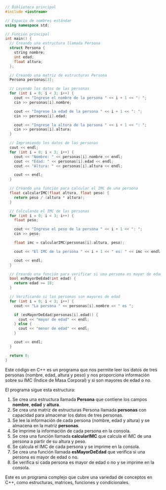 ```c++
// Biblioteca principal
#include <iostream>

// Espacio de nombres estándar
using namespace std;

// Función principal
int main() {
  // Creando una estructura llamada Persona
  struct Persona {
    string nombre;
    int edad;
    float altura;
  };

  // Creando una matriz de estructuras Persona
  Persona personas[3];

  // Leyendo los datos de las personas
  for (int i = 0; i < 3; i++) {
    cout << "Ingrese el nombre de la persona " << i + 1 << ": ";
    cin >> personas[i].nombre;

    cout << "Ingrese la edad de la persona " << i + 1 << ": ";
    cin >> personas[i].edad;

    cout << "Ingrese la altura de la persona " << i + 1 << ": ";
    cin >> personas[i].altura;
  }

  // Imprimiendo los datos de las personas
  cout << endl;
  for (int i = 0; i < 3; i++) {
    cout << "Nombre: " << personas[i].nombre << endl;
    cout << "Edad: " << personas[i].edad << endl;
    cout << "Altura: " << personas[i].altura << endl;

    cout << endl;
  }

  // Creando una función para calcular el IMC de una persona
  float calcularIMC(float altura, float peso) {
    return peso / (altura * altura);
  }

  // Calculando el IMC de las personas
  for (int i = 0; i < 3; i++) {
    float peso;

    cout << "Ingrese el peso de la persona " << i + 1 << ": ";
    cin >> peso;

    float imc = calcularIMC(personas[i].altura, peso);

    cout << "El IMC de la persona " << i + 1 << " es: " << imc << endl;

    cout << endl;
  }

  // Creando una función para verificar si una persona es mayor de edad
  bool esMayorDeEdad(int edad) {
    return edad >= 18;
  }

  // Verificando si las personas son mayores de edad
  for (int i = 0; i < 3; i++) {
    cout << "La persona " << personas[i].nombre << " es ";

    if (esMayorDeEdad(personas[i].edad)) {
      cout << "mayor de edad" << endl;
    } else {
      cout << "menor de edad" << endl;
    }

    cout << endl;
  }

  return 0;
}
```

Este código en C++ es un programa que nos permite leer los datos de tres personas (nombre, edad, altura y peso) y nos proporciona información sobre su IMC (Índice de Masa Corporal) y si son mayores de edad o no.

El programa sigue esta estructura:

1. Se crea una estructura llamada **Persona** que contiene los campos **nombre**, **edad** y **altura**.
2. Se crea una matriz de estructuras Persona llamada **personas** con capacidad para almacenar los datos de tres personas.
3. Se lee la información de cada persona (nombre, edad y altura) y se almacena en la matriz **personas**.
4. Se imprime la información de cada persona en la consola.
5. Se crea una función llamada **calcularIMC** que calcula el IMC de una persona a partir de su altura y peso.
6. Se calcula el IMC de cada persona y se imprime en la consola.
7. Se crea una función llamada **esMayorDeEdad** que verifica si una persona es mayor de edad o no.
8. Se verifica si cada persona es mayor de edad o no y se imprime en la consola.

Este es un programa complejo que cubre una variedad de conceptos en C++, como estructuras, matrices, funciones y condicionales.